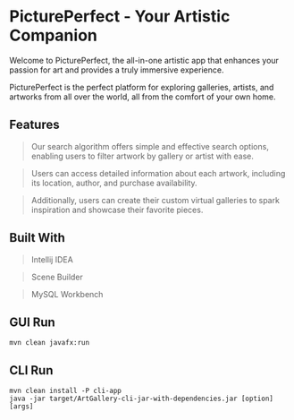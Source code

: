 # PicturePerfect - Your Artistic Companion

Welcome to PicturePerfect, the all-in-one artistic app that enhances your passion for art and provides a truly immersive experience. 

PicturePerfect is the perfect platform for exploring galleries, artists, and artworks from all over the world, all from the comfort of your own home.

## Features

> Our search algorithm offers simple and effective search options, enabling users to filter artwork by gallery or artist with ease.

> Users can access detailed information about each artwork, including its location, author, and purchase availability.

> Additionally, users can create their custom virtual galleries to spark inspiration and showcase their favorite pieces.


## Built With

> Intellij IDEA

> Scene Builder

> MySQL Workbench


## GUI Run
```shell
mvn clean javafx:run
```

## CLI Run

```shell
mvn clean install -P cli-app
java -jar target/ArtGallery-cli-jar-with-dependencies.jar [option] [args]
```
